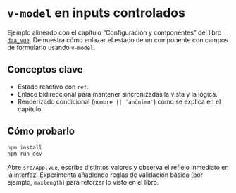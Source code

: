 # `v-model` en inputs controlados

Ejemplo alineado con el capítulo “Configuración y componentes” del libro [`daa_vue`](https://salesmendesandre.github.io/daa_vue/main/vue/p1c2_configuracion_y_componentes.html). Demuestra cómo enlazar el estado de un componente con campos de formulario usando `v-model`.

## Conceptos clave
- Estado reactivo con `ref`.
- Enlace bidireccional para mantener sincronizadas la vista y la lógica.
- Renderizado condicional (`nombre || 'anónimo'`) como se explica en el capítulo.

## Cómo probarlo
```bash
npm install
npm run dev
```

Abre `src/App.vue`, escribe distintos valores y observa el reflejo inmediato en la interfaz. Experimenta añadiendo reglas de validación básica (por ejemplo, `maxlength`) para reforzar lo visto en el libro.
